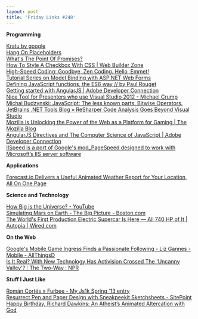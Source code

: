 ```yaml
---
layout: post
title: 'Friday Links #248'
---
```

**Programming**

[Kratu by google](http://google.github.com/kratu/)   
[Hang On Placeholders](http://css-tricks.com/hang-on-placeholders/)   
[What's The Point Of Promises?](http://www.kendoui.com/blogs/teamblog/posts/13-03-28/what-is-the-point-of-promises.aspx)   
[How To Style A Checkbox With CSS | Web Builder Zone](http://css.dzone.com/articles/how-style-checkbox-css)   
[High-Speed Coding: Goodbye, Zen Coding. Hello, Emmet!](http://coding.smashingmagazine.com/2013/03/26/goodbye-zen-coding-hello-emmet/)   
[Tutorial Series on Model Binding with ASP.NET Web Forms](http://blogs.msdn.com/b/webdev/archive/2013/03/28/tutorial-series-on-model-binding-with-asp-net-web-forms.aspx)   
[Defining JavaScript functions, the ES6 way // by Paul Rouget](http://paulrouget.com/e/es6functions/)   
[Getting started with AngularJS | Adobe Developer Connection](http://www.adobe.com/devnet/html5/articles/getting-started-with-angularjs.html)   
[Nice Tool for Presenters who use Visual Studio 2012 - Michael Crump](http://michaelcrump.net/nice-tool-for-presenters-who-use-visual-studio-2012)   
[Michal Budzynski: JavaScript: The less known parts. Bitwise Operators.](http://michalbe.blogspot.co.uk/2013/03/javascript-less-known-parts-bitwise.html)   
[JetBrains .NET Tools Blog » ReSharper Code Analysis Goes Beyond Visual Studio](http://blogs.jetbrains.com/dotnet/2013/03/resharper-code-analysis-goes-beyond-visual-studio/)   
[Mozilla is Unlocking the Power of the Web as a Platform for Gaming | The Mozilla Blog](https://blog.mozilla.org/blog/2013/03/27/mozilla-is-unlocking-the-power-of-the-web-as-a-platform-for-gaming/)   
[AngularJS Directives and The Computer Science of JavaScript | Adobe Developer Connection](http://www.adobe.com/devnet/html5/articles/angularjs-directives-and-the-computer-science-of-javascript.html)   
[IISpeed is a port of Google's mod_PageSpeed designed to work with Microsoft’s IIS server software](http://blogs.iis.net/steveschofield/archive/2013/03/23/iispeed-is-a-port-of-google-s-mod-pagespeed-designed-to-work-with-microsoft-amp-rsquo-s-iis-server-software.aspx)

**Applications**

[Forecast.io Delivers a Useful Animated Weather Report for Your Location, All On One Page](http://lifehacker.com/5992542/forecastio-delivers-a-useful-animated-weather-report-for-your-location-all-on-one-page)

**Science and Technology**

[How Big is the Universe? - YouTube](http://www.youtube.com/watch?v=5NU2t5zlxQQ&list=PLED25F943F8D6081C&index=2)   
[Simulating Mars on Earth - The Big Picture - Boston.com](http://www.boston.com/bigpicture/2013/03/simulating_mars_on_earth.html)   
[The World's First Production Electric Supercar Is Here — All 740 HP of It | Autopia | Wired.com](http://www.wired.com/autopia/2013/03/mercedes-benz-sls-electric/#slideid-56056)

**On the Web**

[Google's Mobile Game Ingress Finds a Passionate Following - Liz Gannes - Mobile - AllThingsD](http://allthingsd.com/20130329/googles-mobile-game-ingress-finds-a-passionate-following/)   
[Is It Real? With New Technology Has Activision Crossed The 'Uncanny Valley'? : The Two-Way : NPR](http://www.npr.org/blogs/thetwo-way/2013/03/28/175635684/is-it-real-with-new-technology-has-activision-crossed-the-uncanny-valley?ft=1&f=1019)

**Stuff I Just Like**

[Román Cortés » Furbee - My Js1k Spring ‘13 entry](http://www.romancortes.com/blog/furbee-my-js1k-spring-13-entry/)   
[Resurrect Pen and Paper Design with Sneakpeekit Sketchsheets - SitePoint](http://www.sitepoint.com/sneakpeekit-sketchsheets/)   
[Happy Birthday, Richard Dawkins: An Atheist’s Animated Altercation with God](http://www.brainpickings.org/index.php/2013/03/26/richard-dawkins-dies/)
